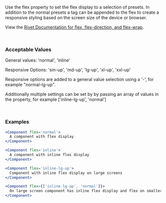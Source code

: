 Use the flex property to set the flex display to a selection of presets. In addition to the normal presets a tag can be appended to the flex to create a responsive styling based on the screen size of the device or browser.

View the [Rivet Documentation for flex, flex-direction, and flex-wrap](https://rivet.iu.edu/utilities/flex/#flex%2C-flex-direction%2C-and-flex-wrap).

<br/>

### Acceptable Values

General values: 'normal', 'inline'

Responsive Options: 'sm-up', 'md-up', 'lg-up', 'xl-up', 'xxl-up'

Responsive options are added to a general value selection using a '-', for example "normal-lg-up".

Additionally multiple settings can be set by by passing an array of values in the property, for example ['inline-lg-up', 'normal']

<br/>

### Examples

```jsx static
<Component flex='normal'>
  A component with flex display
</Component>

<Component flex='inline'>
  A component with inline flex display
</Component>

<Component flex='inline-lg-up'>
  Component with inline flex display on large screens
</Component>

<Component flex={['inline-lg-up', 'normal']}>
  On large screen component has inline flex display and flex on smaller screens.
</Component>
```

